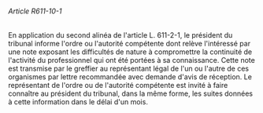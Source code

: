 ###### Article R611-10-1

En application du second alinéa de l'article L. 611-2-1, le président du tribunal informe l'ordre ou l'autorité compétente dont relève l'intéressé par une note exposant les difficultés de nature à compromettre la continuité de l'activité du professionnel qui ont été portées à sa connaissance. Cette note est transmise par le greffier au représentant légal de l'un ou l'autre de ces organismes par lettre recommandée avec demande d'avis de réception. Le représentant de l'ordre ou de l'autorité compétente est invité à faire connaître au président du tribunal, dans la même forme, les suites données à cette information dans le délai d'un mois.

